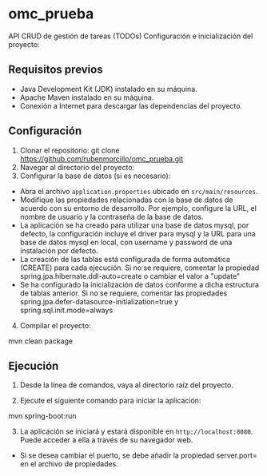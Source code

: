 # omc_prueba
API CRUD de gestión de tareas (TODOs)
Configuración e inicialización del proyecto:

## Requisitos previos

- Java Development Kit (JDK) instalado en su máquina.
- Apache Maven instalado en su máquina.
- Conexión a Internet para descargar las dependencias del proyecto.

## Configuración

1. Clonar el repositorio:
git clone https://github.com/rubenmorcillo/omc_prueba.git
2. Navegar al directorio del proyecto:
3. Configurar la base de datos (si es necesario):

 
- Abra el archivo `application.properties` ubicado en `src/main/resources`.
- Modifique las propiedades relacionadas con la base de datos de acuerdo con su entorno de desarrollo. Por ejemplo, configure la URL, el nombre de usuario y la contraseña de la base de datos.
- La aplicación se ha creado para utilizar una base de datos mysql, por defecto, la configuración incluye el driver para mysql y la URL para una base de datos mysql en local, con username y password de una instalación por defecto.
- La creación de las tablas está configurada de forma automática (CREATE) para cada ejecución. Si no se requiere, comentar la propiedad spring.jpa.hibernate.ddl-auto=create o cambiar el valor a "update"
- Se ha configurado la inicialización de datos conforme a dicha estructura de tablas anterior. Si no se requiere, comentar las propiedades spring.jpa.defer-datasource-initialization=true y spring.sql.init.mode=always

4. Compilar el proyecto:

mvn clean package

## Ejecución

1. Desde la línea de comandos, vaya al directorio raíz del proyecto.

2. Ejecute el siguiente comando para iniciar la aplicación:

mvn spring-boot:run

3. La aplicación se iniciará y estará disponible en `http://localhost:8080`. Puede acceder a ella a través de su navegador web.
- Si se desea cambiar el puerto, se debe añadir la propiedad server.port= en el archivo de propiedades.
